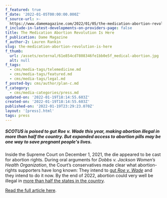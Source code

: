 ```yaml
---
f_featured: true
f_date: '2022-01-05T00:00:00.000Z'
f_source-url: >-
  https://www.damemagazine.com/2022/01/05/the-medication-abortion-revolution-is-here/
f_include-in-latest-developments-on-providers-page: false
title: The Medication Abortion Revolution Is Here
f_publication: Dame Magazine
f_author-2: Lauren Rankin
slug: the-medication-abortion-revolution-is-here
f_thumb:
  url: /assets/external/61e854cd7808346fe1bb0e5f_medical-abortion.jpg
  alt: null
f_tags:
  - cms/media-tags/telemedicine.md
  - cms/media-tags/featured.md
  - cms/media-tags/legal.md
f_posted-by: cms/author/plan-c.md
f_category:
  - cms/media-categories/press.md
updated-on: '2022-01-19T18:14:55.603Z'
created-on: '2022-01-19T18:14:55.603Z'
published-on: '2022-01-19T23:29:23.070Z'
layout: '[press].html'
tags: press
---
```


##### SCOTUS is poised to gut Roe v. Wade this year, making abortion illegal in more than half the country. But expanded access to abortion pills may be one way to save pregnant people's lives.

Inside the Supreme Court on December 1, 2021, the die appeared to be cast for abortion rights. During oral arguments for _Dobbs v. Jackson Women’s Health Organization_, the Court’s conservatives made clear what abortion-rights supporters have long known: They intend to [gut _Roe v. Wade_](https://www.bloomberg.com/opinion/articles/2021-12-01/dobbs-v-jackson-supreme-court-will-likely-overturn-roe-v-wade) and they intend to do it now. By the end of 2022, abortion could very well be illegal in [more than half the states in the country](https://www.guttmacher.org/article/2021/10/26-states-are-certain-or-likely-ban-abortion-without-roe-heres-which-ones-and-why).

[Read the full article here](https://www.damemagazine.com/2022/01/05/the-medication-abortion-revolution-is-here/).
